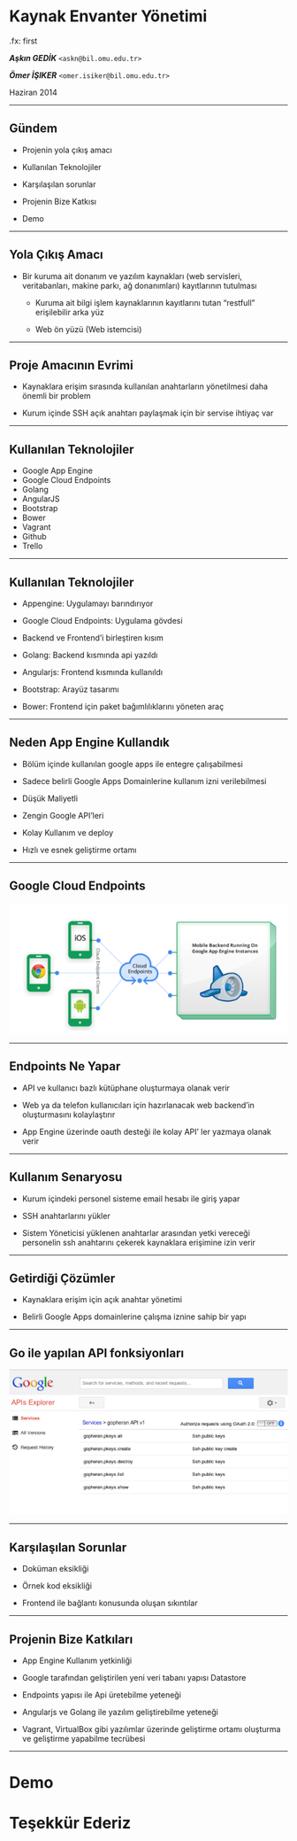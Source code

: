 #   Kaynak Envanter Yönetimi

.fx: first

***Aşkın GEDİK*** `<askn@bil.omu.edu.tr>`

***Ömer İŞIKER*** `<omer.isiker@bil.omu.edu.tr>`

<gopheran>

Haziran 2014

---

## Gündem

- Projenin yola çıkış amacı

- Kullanılan Teknolojiler

- Karşılaşılan sorunlar

- Projenin Bize Katkısı

- Demo

---

## Yola Çıkış Amacı

- Bir kuruma ait donanım ve yazılım kaynakları (web servisleri, veritabanları, makine parkı, ağ donanımları) kayıtlarının tutulması 
	
	- Kuruma ait bilgi işlem kaynaklarının kayıtlarını tutan “restfull” erişilebilir arka yüz
	
	- Web ön yüzü (Web istemcisi)

---

## Proje Amacının Evrimi

- Kaynaklara erişim sırasında kullanılan anahtarların yönetilmesi daha önemli bir problem

- Kurum içinde SSH açık anahtarı paylaşmak için bir servise ihtiyaç var

---

## Kullanılan Teknolojiler

- Google App Engine
- Google Cloud Endpoints
- Golang
- AngularJS
- Bootstrap
- Bower
- Vagrant
- Github
- Trello

---

## Kullanılan Teknolojiler

- Appengine: Uygulamayı barındırıyor

- Google Cloud Endpoints: Uygulama gövdesi

- Backend ve Frontend’i birleştiren kısım

- Golang: Backend kısmında api yazıldı

- Angularjs: Frontend kısmında kullanıldı

- Bootstrap: Arayüz tasarımı

- Bower: Frontend için paket bağımlılıklarını yöneten araç

---

## Neden App Engine Kullandık

- Bölüm içinde kullanılan google apps ile entegre çalışabilmesi

- Sadece belirli Google Apps Domainlerine kullanım izni verilebilmesi

- Düşük Maliyetli

- Zengin Google API’leri

- Kolay Kullanım ve deploy

- Hızlı ve esnek geliştirme ortamı

---

## Google Cloud Endpoints

![](images/endpoints.png)

---

## Endpoints Ne Yapar

- API ve kullanıcı bazlı kütüphane oluşturmaya olanak verir

- Web ya da telefon kullanıcıları için hazırlanacak web backend’in oluşturmasını kolaylaştırır

- App Engine üzerinde oauth desteği ile kolay API’ ler yazmaya olanak verir

---

## Kullanım Senaryosu

- Kurum içindeki personel sisteme email hesabı ile giriş yapar 

- SSH anahtarlarını yükler

- Sistem Yöneticisi yüklenen anahtarlar arasından yetki vereceği personelin ssh anahtarını çekerek kaynaklara erişimine izin verir

---

## Getirdiği Çözümler

- Kaynaklara erişim için açık anahtar yönetimi

- Belirli Google Apps domainlerine çalışma iznine sahip bir yapı

---

## Go ile yapılan API fonksiyonları

![](images/apiler.png)

---

## Karşılaşılan Sorunlar

- Doküman eksikliği

- Örnek kod eksikliği

- Frontend ile bağlantı konusunda oluşan sıkıntılar

---

## Projenin Bize Katkıları

- App Engine Kullanım yetkinliği

- Google tarafından geliştirilen yeni veri tabanı yapısı Datastore 

- Endpoints yapısı ile Api üretebilme yeteneği

- Angularjs ve Golang ile yazılım geliştirebilme yeteneği

- Vagrant, VirtualBox gibi yazılımlar üzerinde geliştirme ortamı oluşturma ve geliştirme yapabilme tecrübesi

---

# Demo

# Teşekkür Ederiz
